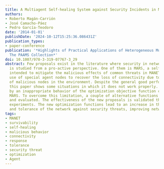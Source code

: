 ```yaml
---
title: A Multiagent Self-healing System against Security Incidents in MANETs
authors:
- Roberto Magán-Carrión
- José Camacho-Páez
- Pedro García-Teodoro
date: '2014-01-01'
publishDate: '2024-10-12T15:25:36.086431Z'
publication_types:
- paper-conference
publication: '*Highlights of Practical Applications of Heterogeneous Multi-Agent Systems.
  The PAAMS Collection*'
doi: 10.1007/978-3-319-07767-3_29
abstract: Few proposals exist in the literature where security in networks and communications
  is studied from a pro-active perspective. One of them is MARS, a self-healing system
  intended to mitigate the malicious effects of common threats in MANETs. MARS makes
  use of special agent nodes to recover the loss of connectivity due to the operation
  of malicious nodes in the environment. Despite the general good performance of MARS,
  this paper shows some situations in which it does not work properly. This is caused
  by an inappropriate behavior of the optimization objective function considered in
  MARS. To overcome this limitation, a couple of alternative functions are designed
  and evaluated. The effectiveness of the new proposals is validated through extensive
  experiments. The new optimization functions lead to an increase in the resilience
  and tolerance of the network against security threats, improving network survivability.
tags:
- MANET
- survivability
- self-healing
- malicious behavior
- connectivity
- response
- tolerance
- security threat
- optimization
- Agent
---
```


